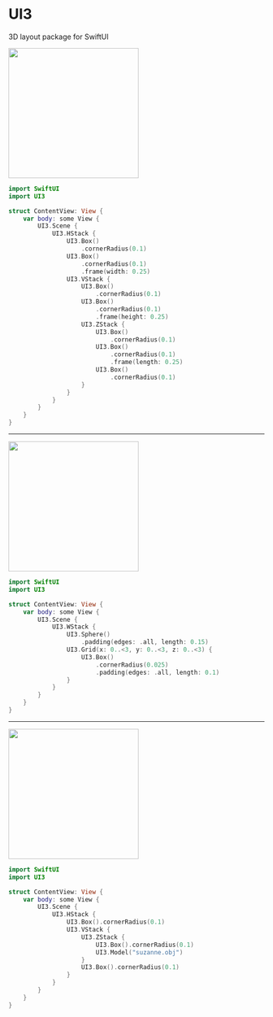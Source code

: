 # UI3

3D layout package for SwiftUI

<img src="https://github.com/hexagons/UI3/blob/master/Images/ui3_stacks_frame.png?raw=true" height="256"/>

~~~~swift
import SwiftUI
import UI3

struct ContentView: View {
    var body: some View {
        UI3.Scene {
            UI3.HStack {
                UI3.Box()
                    .cornerRadius(0.1)
                UI3.Box()
                    .cornerRadius(0.1)
                    .frame(width: 0.25)
                UI3.VStack {
                    UI3.Box()
                        .cornerRadius(0.1)
                    UI3.Box()
                        .cornerRadius(0.1)
                        .frame(height: 0.25)
                    UI3.ZStack {
                        UI3.Box()
                            .cornerRadius(0.1)
                        UI3.Box()
                            .cornerRadius(0.1)
                            .frame(length: 0.25)
                        UI3.Box()
                            .cornerRadius(0.1)
                    }
                }
            }
        }
    }
}
~~~~

------

<img src="https://github.com/hexagons/UI3/blob/master/Images/ui3_stacks_sphere.jpg?raw=true" height="256"/>

~~~~swift
import SwiftUI
import UI3

struct ContentView: View {
    var body: some View {
        UI3.Scene {
            UI3.WStack {
                UI3.Sphere()
                    .padding(edges: .all, length: 0.15)
                UI3.Grid(x: 0..<3, y: 0..<3, z: 0..<3) {
                    UI3.Box()
                        .cornerRadius(0.025)
                        .padding(edges: .all, length: 0.1)
                }
            }
        }
    }
}
~~~~

------

<img src="https://github.com/hexagons/UI3/blob/master/Images/ui3_model.png?raw=true" height="256"/>

~~~~swift
import SwiftUI
import UI3

struct ContentView: View {
    var body: some View {
        UI3.Scene {
            UI3.HStack {
                UI3.Box().cornerRadius(0.1)
                UI3.VStack {
                    UI3.ZStack {
                        UI3.Box().cornerRadius(0.1)
                        UI3.Model("suzanne.obj")
                    }
                    UI3.Box().cornerRadius(0.1)
                }
            }
        }
    }
}
~~~~
